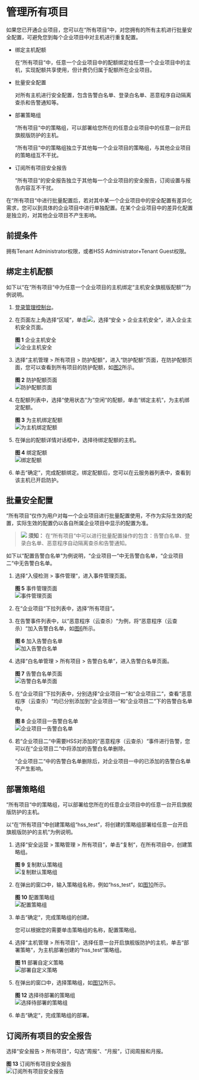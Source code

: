 # 管理所有项目<a name="hss_01_0163"></a>

如果您已开通企业项目，您可以在“所有项目“中，对您拥有的所有主机进行批量安全配置，可避免您到每个企业项目中对主机进行重复配置。

-   绑定主机配额

    在“所有项目“中，任意一个企业项目中的配额绑定给任意一个企业项目中的主机，实现配额共享使用，但计费仍归属于配额所在企业项目。

-   批量安全配置

    对所有主机进行安全配置，包含告警白名单、登录白名单、恶意程序自动隔离查杀和告警通知等。

-   部署策略组

    “所有项目“中的策略组，可以部署给您所在的任意企业项目中的任意一台开启旗舰版防护的主机。

    “所有项目“中的策略组独立于其他每一个企业项目的策略组，与其他企业项目的策略组互不干扰。

-   订阅所有项目安全报告

    “所有项目“的安全报告独立于其他每一个企业项目的安全报告，订阅设置与报告内容互不干扰。


在“所有项目“中进行批量配置后，若对其中某一个企业项目中的安全配置有差异化需求，您可以到具体的企业项目中进行单独配置。在某个企业项目中的差异化配置是独立的，对其他企业项目不产生影响。

## 前提条件<a name="section9415173919285"></a>

拥有Tenant Administrator权限，或者HSS Administrator+Tenant Guest权限。

## 绑定主机配额<a name="section1319102633017"></a>

如下以“在“所有项目“中为任意一个企业项目的主机绑定“主机安全旗舰版配额“”为例说明。

1.  [登录管理控制台](https://console.huaweicloud.com)。
2.  在页面左上角选择“区域“，单击![](figures/icon-servicelist.png)，选择“安全  \>  企业主机安全“，进入企业主机安全页面。

    **图 1**  企业主机安全<a name="hss_01_0229_fig1855613765114"></a>  
    ![](figures/企业主机安全.png "企业主机安全")

3.  选择“主机管理  \>  所有项目  \>  防护配额“，进入“防护配额“页面，在防护配额页面，您可以查看到所有项目的防护配额，如[图2](#fig36122416202)所示。

    **图 2**  防护配额页面<a name="fig36122416202"></a>  
    ![](figures/防护配额页面.png "防护配额页面")

4.  在配额列表中，选择“使用状态“为“空闲“的配额，单击“绑定主机“，为主机绑定配额。

    **图 3**  为主机绑定配额<a name="fig6391195515249"></a>  
    ![](figures/为主机绑定配额.png "为主机绑定配额")

5.  在弹出的配额详情对话框中，选择待绑定配额的主机。

    **图 4**  绑定配额<a name="fig157381338192613"></a>  
    ![](figures/绑定配额.png "绑定配额")

6.  单击“确定“，完成配额绑定。绑定配额后，您可以在云服务器列表中，查看到该主机已开启防护。

## 批量安全配置<a name="section2338183623018"></a>

“所有项目“仅作为用户对每一个企业项目进行批量配置使用，不作为实际生效的配置，实际生效的配置仍以各自所属企业项目中显示的配置为准。

>![](public_sys-resources/icon-notice.gif) **须知：** 
>在“所有项目“中可以进行批量配置操作的包含：告警白名单、登录白名单、恶意程序自动隔离查杀和告警通知。

如下以“配置告警白名单“为例说明，“企业项目一“中无告警白名单，“企业项目二“中无告警白名单。

1.  选择“入侵检测  \>  事件管理“，进入事件管理页面。

    **图 5**  事件管理页面<a name="fig786718543310"></a>  
    ![](figures/事件管理页面.png "事件管理页面")

2.  在“企业项目“下拉列表中，选择“所有项目“。
3.  在告警事件列表中，以“恶意程序（云查杀）“为例，将“恶意程序（云查杀）“加入告警白名单，如[图6](#fig17753132013405)所示。

    **图 6**  加入告警白名单<a name="fig17753132013405"></a>  
    ![](figures/加入告警白名单.png "加入告警白名单")

4.  选择“白名单管理  \>  所有项目  \>  告警白名单“，进入告警白名单页面。

    **图 7**  告警白名单页面<a name="fig92114818443"></a>  
    ![](figures/告警白名单页面.png "告警白名单页面")

5.  在“企业项目“下拉列表中，分别选择“企业项目一“和“企业项目二“，查看“恶意程序（云查杀）“均已分别添加到“企业项目一“和“企业项目二“下的告警白名单中。

    **图 8**  企业项目一告警白名单<a name="fig143153511488"></a>  
    ![](figures/企业项目一告警白名单.png "企业项目一告警白名单")

6.  若“企业项目二“中需要HSS对添加的“恶意程序（云查杀）“事件进行告警，您可以在“企业项目二“中将添加的告警白名单删除。

    “企业项目二“中的告警白名单删除后，对企业项目一中的已添加的告警白名单不产生影响。


## 部署策略组<a name="section1441436167"></a>

“所有项目“中的策略组，可以部署给您所在的任意企业项目中的任意一台开启旗舰版防护的主机。

以“在“所有项目”中创建策略组“hss\_test”，将创建的策略组部署给任意一台开启旗舰版防护的主机“为例说明。

1.  选择“安全运营  \>  策略管理  \>  所有项目“，单击“复制“，在所有项目中，创建策略组。

    **图 9**  复制默认策略组<a name="fig9604246205612"></a>  
    ![](figures/复制默认策略组.png "复制默认策略组")

2.  在弹出的窗口中，输入策略组名称，例如“hss\_test“，如[图10](#fig1171512429585)所示。

    **图 10**  配置策略组<a name="fig1171512429585"></a>  
    ![](figures/配置策略组.png "配置策略组")

3.  单击“确定“，完成策略组的创建。

    您可以根据您的需要单击策略组的名称，配置策略组。

4.  选择“主机管理  \>  所有项目“，选择任意一台开启旗舰版防护的主机，单击“部署策略“，为主机部署创建的“hss\_test“策略组。

    **图 11**  部署自定义策略<a name="fig7820225132518"></a>  
    ![](figures/部署自定义策略.png "部署自定义策略")

5.  在弹出的窗口中，选择策略组，如[图12](#fig925122517381)所示。

    **图 12**  选择待部署的策略组<a name="fig925122517381"></a>  
    ![](figures/选择待部署的策略组.png "选择待部署的策略组")

6.  单击“确定“，完成策略组的部署。

## 订阅所有项目的安全报告<a name="section108081326483"></a>

选择“安全报告  \>  所有项目“，勾选“周报“、“月报“，订阅周报和月报。

**图 13**  订阅所有项目安全报告<a name="fig42591957106"></a>  
![](figures/订阅所有项目安全报告.png "订阅所有项目安全报告")

